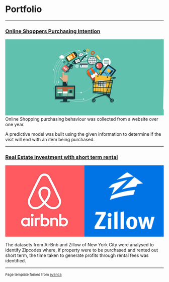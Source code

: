 # Portfolio

---

### [Online Shoppers Purchasing Intention](https://github.com/Srihari231092/UCI_OnlineShoppers#online-shoppers-purchasing-intention)

<a href="https://github.com/Srihari231092/UCI_OnlineShoppers#online-shoppers-purchasing-intention">
<img src="images/online-shopping.png?raw=true"/>
</a>
Online Shopping purchasing behaviour was collected from a website over one year.

A predictive model was built using the given information to determine if the visit will end with an item being purchased.

---

### [Real Estate investment with short term rental](https://github.com/Srihari231092/airbnb_zillow_analytics/blob/master/README.md#roi-of-short-term-rental-schemes-of-real-estate-property)

<a href="https://github.com/Srihari231092/airbnb_zillow_analytics/blob/master/README.md#roi-of-short-term-rental-schemes-of-real-estate-property">
<img src="images/airbnb-zillow.png?raw=true"/>
</a>

The datasets from AirBnb and Zillow of New York City were analysed to identify Zipcodes where, if property were to be purchased and rented out short term, the time taken to generate profits through rental fees was identified.

---
<p style="font-size:11px">Page template forked from <a href="https://github.com/evanca/quick-portfolio">evanca</a></p>
<!-- Remove above link if you don't want to attibute -->

